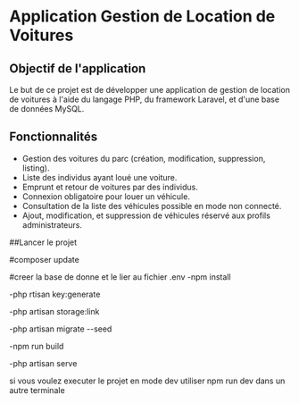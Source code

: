# Application Gestion de Location de Voitures

## Objectif de l'application

Le but de ce projet est de développer une application de gestion de location de voitures à l'aide du langage PHP, du framework Laravel, et d'une base de données MySQL.

## Fonctionnalités

- Gestion des voitures du parc (création, modification, suppression, listing).
- Liste des individus ayant loué une voiture.
- Emprunt et retour de voitures par des individus. 
- Connexion obligatoire pour louer un véhicule.
- Consultation de la liste des véhicules possible en mode non connecté.
- Ajout, modification, et suppression de véhicules réservé aux profils administrateurs.

##Lancer le projet

#composer update

#creer la base de donne et le lier au fichier .env
-npm install

-php rtisan key:generate

-php artisan storage:link

-php artisan migrate --seed

-npm run build 

-php artisan serve

si vous voulez executer le projet en mode dev utiliser npm run dev dans un autre terminale

